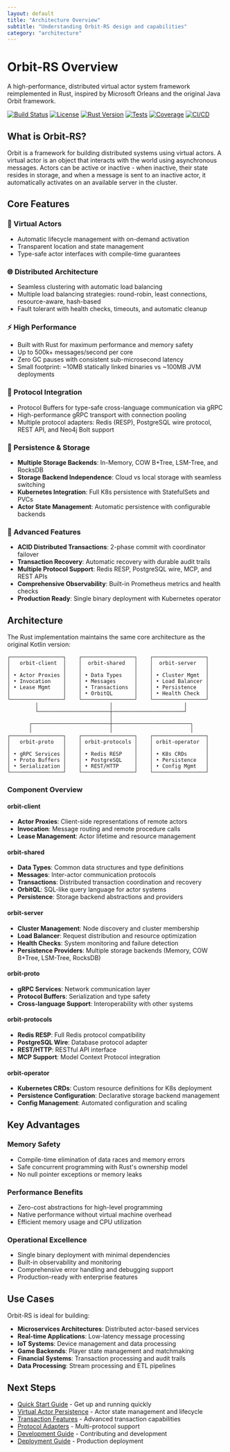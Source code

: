 ```yaml
---
layout: default
title: "Architecture Overview"
subtitle: "Understanding Orbit-RS design and capabilities"
category: "architecture"
---
```


# Orbit-RS Overview

A high-performance, distributed virtual actor system framework reimplemented in Rust, inspired by Microsoft Orleans and the original Java Orbit framework.

[![Build Status](https://img.shields.io/badge/build-passing-brightgreen.svg)](#)
[![License](https://img.shields.io/badge/license-BSD--3--Clause%20OR%20MIT-blue.svg)](../LICENSE-MIT)
[![Rust Version](https://img.shields.io/badge/rust-1.70+-red.svg)](https://www.rust-lang.org/)
[![Tests](https://img.shields.io/badge/tests-79%20passing-green)]()
[![Coverage](https://img.shields.io/badge/coverage-comprehensive-blue)]()
[![CI/CD](https://img.shields.io/badge/CI%2FCD-verified-brightgreen)]()

## What is Orbit-RS?

Orbit is a framework for building distributed systems using virtual actors. A virtual actor is an object that interacts with the world using asynchronous messages. Actors can be active or inactive - when inactive, their state resides in storage, and when a message is sent to an inactive actor, it automatically activates on an available server in the cluster.

## Core Features

### 🚀 Virtual Actors
- Automatic lifecycle management with on-demand activation
- Transparent location and state management
- Type-safe actor interfaces with compile-time guarantees

### 🌐 Distributed Architecture
- Seamless clustering with automatic load balancing  
- Multiple load balancing strategies: round-robin, least connections, resource-aware, hash-based
- Fault tolerant with health checks, timeouts, and automatic cleanup

### ⚡ High Performance
- Built with Rust for maximum performance and memory safety
- Up to 500k+ messages/second per core
- Zero GC pauses with consistent sub-microsecond latency
- Small footprint: ~10MB statically linked binaries vs ~100MB JVM deployments

### 🔧 Protocol Integration
- Protocol Buffers for type-safe cross-language communication via gRPC
- High-performance gRPC transport with connection pooling
- Multiple protocol adapters: Redis (RESP), PostgreSQL wire protocol, REST API, and Neo4j Bolt support

### 💾 Persistence & Storage
- **Multiple Storage Backends**: In-Memory, COW B+Tree, LSM-Tree, and RocksDB
- **Storage Backend Independence**: Cloud vs local storage with seamless switching
- **Kubernetes Integration**: Full K8s persistence with StatefulSets and PVCs
- **Actor State Management**: Automatic persistence with configurable backends

### 💎 Advanced Features
- **ACID Distributed Transactions**: 2-phase commit with coordinator failover
- **Transaction Recovery**: Automatic recovery with durable audit trails
- **Multiple Protocol Support**: Redis RESP, PostgreSQL wire, MCP, and REST APIs
- **Comprehensive Observability**: Built-in Prometheus metrics and health checks
- **Production Ready**: Single binary deployment with Kubernetes operator

## Architecture

The Rust implementation maintains the same core architecture as the original Kotlin version:

```
┌─────────────────┐    ┌─────────────────┐    ┌─────────────────┐
│   orbit-client  │    │  orbit-shared   │    │  orbit-server   │
│                 │    │                 │    │                 │
│ • Actor Proxies │    │ • Data Types    │    │ • Cluster Mgmt  │
│ • Invocation    │    │ • Messages      │    │ • Load Balancer │
│ • Lease Mgmt    │    │ • Transactions  │    │ • Persistence   │
│                 │    │ • OrbitQL       │    │ • Health Check  │
└─────────────────┘    └─────────────────┘    └─────────────────┘
         │                       │                       │
         └───────────────────────┼───────────────────────┘
                                 │
       ┌─────────────────────────┼─────────────────────────┐
       │                         │                         │
┌─────────────────┐    ┌─────────────────┐    ┌─────────────────┐
│   orbit-proto   │    │ orbit-protocols │    │ orbit-operator  │
│                 │    │                 │    │                 │
│ • gRPC Services │    │ • Redis RESP    │    │ • K8s CRDs      │
│ • Proto Buffers │    │ • PostgreSQL    │    │ • Persistence   │
│ • Serialization │    │ • REST/HTTP     │    │ • Config Mgmt   │
└─────────────────┘    └─────────────────┘    └─────────────────┘
```

### Component Overview

#### orbit-client
- **Actor Proxies**: Client-side representations of remote actors
- **Invocation**: Message routing and remote procedure calls
- **Lease Management**: Actor lifetime and resource management

#### orbit-shared
- **Data Types**: Common data structures and type definitions
- **Messages**: Inter-actor communication protocols
- **Transactions**: Distributed transaction coordination and recovery
- **OrbitQL**: SQL-like query language for actor systems
- **Persistence**: Storage backend abstractions and providers

#### orbit-server
- **Cluster Management**: Node discovery and cluster membership
- **Load Balancer**: Request distribution and resource optimization
- **Health Checks**: System monitoring and failure detection
- **Persistence Providers**: Multiple storage backends (Memory, COW B+Tree, LSM-Tree, RocksDB)

#### orbit-proto
- **gRPC Services**: Network communication layer
- **Protocol Buffers**: Serialization and type safety
- **Cross-language Support**: Interoperability with other systems

#### orbit-protocols
- **Redis RESP**: Full Redis protocol compatibility
- **PostgreSQL Wire**: Database protocol adapter
- **REST/HTTP**: RESTful API interface
- **MCP Support**: Model Context Protocol integration

#### orbit-operator
- **Kubernetes CRDs**: Custom resource definitions for K8s deployment
- **Persistence Configuration**: Declarative storage backend management
- **Config Management**: Automated configuration and scaling

## Key Advantages

### Memory Safety
- Compile-time elimination of data races and memory errors
- Safe concurrent programming with Rust's ownership model
- No null pointer exceptions or memory leaks

### Performance Benefits
- Zero-cost abstractions for high-level programming
- Native performance without virtual machine overhead
- Efficient memory usage and CPU utilization

### Operational Excellence
- Single binary deployment with minimal dependencies
- Built-in observability and monitoring
- Comprehensive error handling and debugging support
- Production-ready with enterprise features

## Use Cases

Orbit-RS is ideal for building:

- **Microservices Architectures**: Distributed actor-based services
- **Real-time Applications**: Low-latency message processing
- **IoT Systems**: Device management and data processing
- **Game Backends**: Player state management and matchmaking
- **Financial Systems**: Transaction processing and audit trails
- **Data Processing**: Stream processing and ETL pipelines

## Next Steps

- [Quick Start Guide](QUICK_START.md) - Get up and running quickly
- [Virtual Actor Persistence](VIRTUAL_ACTOR_PERSISTENCE.md) - Actor state management and lifecycle
- [Transaction Features](features/TRANSACTION_FEATURES.md) - Advanced transaction capabilities
- [Protocol Adapters](protocols/PROTOCOL_ADAPTERS.md) - Multi-protocol support
- [Development Guide](development/DEVELOPMENT.md) - Contributing and development
- [Deployment Guide](deployment/DEPLOYMENT.md) - Production deployment
